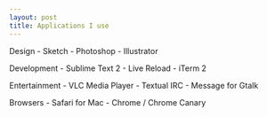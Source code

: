 ```yaml
---
layout: post
title: Applications I use
---
```


Design
	- Sketch
	- Photoshop
	- Illustrator

Development
	- Sublime Text 2
	- Live Reload
	- iTerm 2

Entertainment
	- VLC Media Player
	- Textual IRC
	- Message for Gtalk

Browsers
	- Safari for Mac
	- Chrome / Chrome Canary